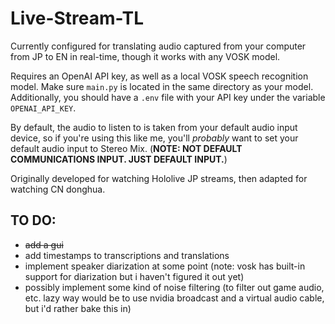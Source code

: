 # Live-Stream-TL
Currently configured for translating audio captured from your computer from JP to EN in real-time, though it works with any VOSK model. 

Requires an OpenAI API key, as well as a local VOSK speech recognition model. 
Make sure `main.py` is located in the same directory as your model. Additionally, you should have a `.env` file with your API key under the variable `OPENAI_API_KEY`. 

By default, the audio to listen to is taken from your default audio input device, so if you're using this like me, you'll *probably* want to set your default audio input to Stereo Mix. (**NOTE: NOT DEFAULT COMMUNICATIONS INPUT. JUST DEFAULT INPUT.**) 

Originally developed for watching Hololive JP streams, then adapted for watching CN donghua. 


## TO DO:

- ~~add a gui~~
- add timestamps to transcriptions and translations
- implement speaker diarization at some point 
  (note: vosk has built-in support for diarization but i haven't figured it out yet)
- possibly implement some kind of noise filtering (to filter out game audio, etc. lazy way would be to use nvidia broadcast and a virtual audio cable, but i'd rather bake this in) 

